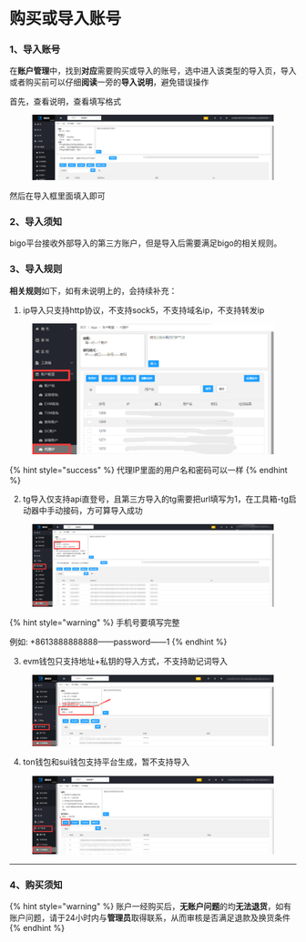 # 购买或导入账号

### 1、导入账号

在**账户管理**中，找到**对应**需要购买或导入的账号，选中进入该类型的导入页，导入或者购买前可以仔细**阅读**一旁的**导入说明**，避免错误操作



首先，查看说明，查看填写格式

<figure><img src="../../.gitbook/assets/image (41).png" alt=""><figcaption></figcaption></figure>

然后在导入框里面填入即可

### 2、导入须知

bigo平台接收外部导入的第三方账户，但是导入后需要满足bigo的相关规则。

### 3、导入规则

**相关规则**如下，如有未说明上的，会持续补充：

1. ip导入只支持http协议，不支持sock5，不支持域名ip，不支持转发ip

<figure><img src="../../.gitbook/assets/image (46).png" alt=""><figcaption></figcaption></figure>

{% hint style="success" %}
代理IP里面的用户名和密码可以一样
{% endhint %}

2. tg导入仅支持api直登号，且第三方导入的tg需要把url填写为1，在工具箱-tg启动器中手动接码，方可算导入成功

<figure><img src="../../.gitbook/assets/image (45).png" alt=""><figcaption></figcaption></figure>

{% hint style="warning" %}
手机号要填写完整

例如: +8613888888888——password——1
{% endhint %}

3. evm钱包只支持地址+私钥的导入方式，不支持助记词导入

<figure><img src="../../.gitbook/assets/image (47).png" alt=""><figcaption></figcaption></figure>

4. ton钱包和sui钱包支持平台生成，暂不支持导入

<figure><img src="../../.gitbook/assets/image (48).png" alt=""><figcaption></figcaption></figure>

***

### 4、购买须知

{% hint style="warning" %}
账户一经购买后，**无账户问题**的均**无法退货**，如有账户问题，请于24小时内与**管理员**取得联系，从而审核是否满足退款及换货条件
{% endhint %}



